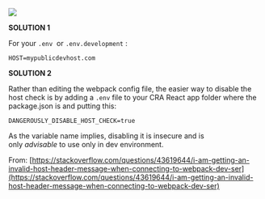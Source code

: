 
![](9Juct6R.png)

**SOLUTION 1**

For your `.env`  or `.env.development` :
```
HOST=mypublicdevhost.com
```

**SOLUTION 2**

Rather than editing the webpack config file, the easier way to disable the host check is by adding a `.env` file to your CRA React app folder where the package.json is and putting this:
```
DANGEROUSLY_DISABLE_HOST_CHECK=true
```

As the variable name implies, disabling it is insecure and is only _advisable_ to use only in dev environment.

From:
[https://stackoverflow.com/questions/43619644/i-am-getting-an-invalid-host-header-message-when-connecting-to-webpack-dev-ser](https://stackoverflow.com/questions/43619644/i-am-getting-an-invalid-host-header-message-when-connecting-to-webpack-dev-ser)